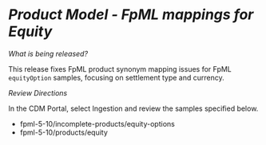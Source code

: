 # *Product Model - FpML mappings for Equity*

_What is being released?_

This release fixes FpML product synonym mapping issues for FpML `equityOption` samples, focusing on settlement type and currency.

_Review Directions_

In the CDM Portal, select Ingestion and review the samples specified below.

* fpml-5-10/incomplete-products/equity-options
* fpml-5-10/products/equity